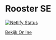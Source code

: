 # Rooster SE

[![Netlify Status](https://api.netlify.com/api/v1/badges/59818c0a-5684-41f5-8e0d-4d9cb2ac42db/deploy-status)](https://app.netlify.com/sites/peaceful-roentgen-8558aa/deploys)

[Bekijk Online](https://saxion-rooster.netlify.app/)


